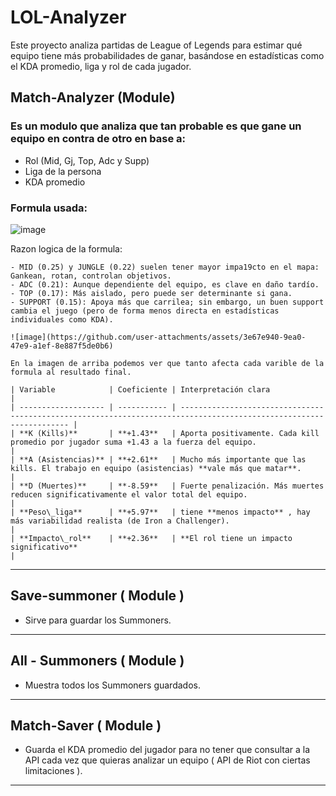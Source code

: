 # LOL-Analyzer

Este proyecto analiza partidas de League of Legends para estimar qué equipo tiene más probabilidades de ganar, basándose en estadísticas como el KDA promedio, liga y rol de cada jugador.

## Match-Analyzer (Module)

### Es un modulo que analiza que tan probable es que gane un equipo en contra de otro en base a:

  - Rol (Mid, Gj, Top, Adc y Supp)
  - Liga de la persona
  - KDA promedio

### Formula usada:

  ![image](https://github.com/user-attachments/assets/9247e739-9492-4c2f-b0be-4dfb57d3e7ff)
  
  Razon logica de la formula:
  
    - MID (0.25) y JUNGLE (0.22) suelen tener mayor impa19cto en el mapa: Gankean, rotan, controlan objetivos.
    - ADC (0.21): Aunque dependiente del equipo, es clave en daño tardío.
    - TOP (0.17): Más aislado, pero puede ser determinante si gana.
    - SUPPORT (0.15): Apoya más que carrilea; sin embargo, un buen support cambia el juego (pero de forma menos directa en estadísticas individuales como KDA).

    ![image](https://github.com/user-attachments/assets/3e67e940-9ea0-47e9-a1ef-8e887f5de0b6)

    En la imagen de arriba podemos ver que tanto afecta cada varible de la formula al resultado final.

    | Variable            | Coeficiente | Interpretación clara                                                                                                |
    | ------------------- | ----------- | ------------------------------------------------------------------------------------------------------------------- |
    | **K (Kills)**       | **+1.43**   | Aporta positivamente. Cada kill promedio por jugador suma +1.43 a la fuerza del equipo.                             |
    | **A (Asistencias)** | **+2.61**   | Mucho más importante que las kills. El trabajo en equipo (asistencias) **vale más que matar**.                      |
    | **D (Muertes)**     | **-8.59**   | Fuerte penalización. Más muertes reducen significativamente el valor total del equipo.                              |
    | **Peso\_liga**      | **+5.97**   | tiene **menos impacto** , hay más variabilidad realista (de Iron a Challenger).                                     |
    | **Impacto\_rol**    | **+2.36**   | **El rol tiene un impacto significativo**                                                                           |

  
---------------------------------------------------------------------------------------------------------------------------------------------------------------

## Save-summoner ( Module )

- Sirve para guardar los Summoners.

---------------------------------------------------------------------------------------------------------------------------------------------------------------

## All - Summoners ( Module )

- Muestra todos los Summoners guardados.


---------------------------------------------------------------------------------------------------------------------------------------------------------------

## Match-Saver ( Module )

- Guarda el KDA promedio del jugador para no tener que consultar a la API cada vez que quieras analizar un equipo ( API de Riot con ciertas limitaciones ).

---------------------------------------------------------------------------------------------------------------------------------------------------------------
